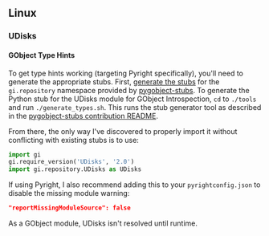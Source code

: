 ## Linux
### UDisks
#### GObject Type Hints
To get type hints working (targeting Pyright specifically), you'll need to generate the appropriate stubs. First, [generate the stubs](https://github.com/microsoft/pyright/blob/main/docs/type-stubs.md#generating-type-stubs-from-command-line) for the `gi.repository` namespace provided by [pygobject-stubs](https://github.com/pygobject/pygobject-stubs). To generate the Python stub for the UDisks module for GObject Introspection, `cd` to `./tools` and run `./generate_types.sh`. This runs the stub generator tool as described in the [pygobject-stubs contribution README](https://github.com/pygobject/pygobject-stubs/blob/master/CONTRIBUTING.md).

From there, the only way I've discovered to properly import it without conflicting with existing stubs is to use:
```py
import gi
gi.require_version('UDisks', '2.0') 
import gi.repository.UDisks as UDisks
```

If using Pyright, I also recommend adding this to your `pyrightconfig.json` to disable the missing module warning:
```json 
"reportMissingModuleSource": false
```
As a GObject module, UDisks isn't resolved until runtime.

